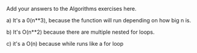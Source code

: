 Add your answers to the Algorithms exercises here.

a) It's a 0(n\*\*3), because the function will run depending on how big n is.

b) It's O(n\*\*2) because there are multiple nested for loops.

c) it's a O(n) because while runs like a for loop
